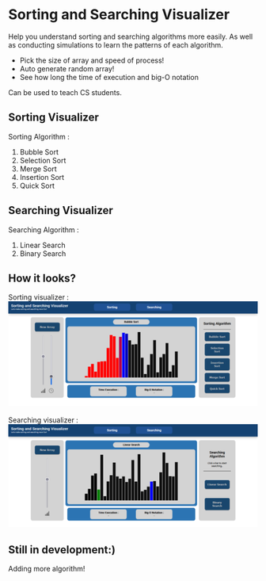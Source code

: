 # Sorting and Searching Visualizer
Help you understand sorting and searching algorithms more easily. As well as conducting simulations to learn the patterns of each algorithm.
* Pick the size of array and speed of process!
* Auto generate random array!
* See how long the time of execution and big-O notation

Can be used to teach CS students.

## Sorting Visualizer
Sorting Algorithm :<br>
1. Bubble Sort<br>
2. Selection Sort<br>
3. Merge Sort<br>
4. Insertion Sort<br>
5. Quick Sort<br>

## Searching Visualizer
Searching Algorithm :<br>
1. Linear Search<br>
2. Binary Search<br>

## How it looks?
Sorting visualizer :<br>
<img src="img/ss1.png"><br><br>
Searching visualizer :<br>
<img src="img/ss2.png"><br>

## Still in development:)
Adding more algorithm!
